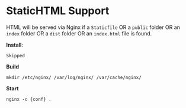 # StaticHTML Support

HTML will be served via Nginx if a `Staticfile` OR a `public` folder OR an `index` folder OR a `dist` folder OR an `index.html` file is found.

**Install**:

```
Skipped
```

**Build**

```
mkdir /etc/nginx/ /var/log/nginx/ /var/cache/nginx/
```

**Start**

```
nginx -c {conf} .
```
